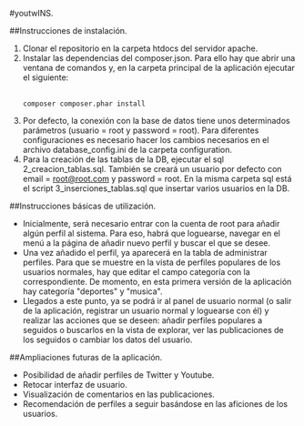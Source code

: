 #youtwINS.

##Instrucciones de instalación.
1. Clonar el repositorio en la carpeta htdocs del servidor apache.
2. Instalar las dependencias del composer.json. Para ello hay que abrir una ventana de comandos y, en la carpeta principal de la aplicación ejecutar el siguiente:<br /><br />
   ```
   composer composer.phar install
   ```
3. Por defecto, la conexión con la base de datos tiene unos determinados parámetros (usuario = root y password = root). Para diferentes configuraciones es necesario hacer los cambios necesarios en el archivo database_config.ini de la carpeta configuration.
4. Para la creación de las tablas de la DB, ejecutar el sql 2_creacion_tablas.sql. También se creará un usuario por defecto con email = root@root.com y password = root. En la misma carpeta sql está el script 3_inserciones_tablas.sql que insertar varios usuarios en la DB.


##Instrucciones básicas de utilización.
* Inicialmente, será necesario entrar con la cuenta de root para añadir algún perfil al sistema. Para eso, habrá que loguearse, navegar en el menú a la página de añadir nuevo perfil y buscar el que se desee.
* Una vez añadido el perfil, ya aparecerá en la tabla de administrar perfiles. Para que se muestre en la vista de perfiles populares de los usuarios normales, hay que editar el campo categoría con la correspondiente. De momento, en esta primera versión de la aplicación hay categoría "deportes" y "musica".
* Llegados a este punto, ya se podrá ir al panel de usuario normal (o salir de la aplicación, registrar un usuario normal y loguearse con él) y realizar las acciones que se deseen: añadir perfiles populares a seguidos o buscarlos en la vista de explorar, ver las publicaciones de los seguidos o cambiar los datos del usuario.


##Ampliaciones futuras de la aplicación.
* Posibilidad de añadir perfiles de Twitter y Youtube.
* Retocar interfaz de usuario.
* Visualización de comentarios en las publicaciones.
* Recomendación de perfiles a seguir basándose en las aficiones de los usuarios.



